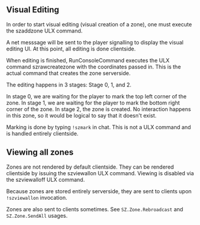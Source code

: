 ## Visual Editing ##

In order to start visual editing (visual creation of a zone), one must
execute the szaddzone ULX command.

A net messsage will be sent to the player signalling to display the
visual editing UI. At this point, all editing is done clientside.

When editing is finished, RunConsoleCommand executes the ULX command
szrawcreatezone with the coordinates passed in. This is the actual
command that creates the zone serverside.

The editing happens in 3 stages: Stage 0, 1, and 2.

In stage 0, we are waiting for the player to mark the top left corner of the zone.
In stage 1, we are waiting for the player to mark the bottom right corner of the zone.
In stage 2, the zone is created. No interaction happens in this zone, so it would be
logical to say that it doesn't exist.

Marking is done by typing `!szmark` in chat. This is not a ULX command and is handled
entirely clientside.

## Viewing all zones ##

Zones are not rendered by default clientside. They can be rendered clientside by issuing
the szviewallon ULX command. Viewing is disabled via the szviewalloff ULX command.

Because zones are stored entirely serverside, they are sent to clients upon `!szviewallon`
invocation.

Zones are also sent to clients sometimes. See `SZ.Zone.Rebroadcast` and `SZ.Zone.SendAll`
usages.
